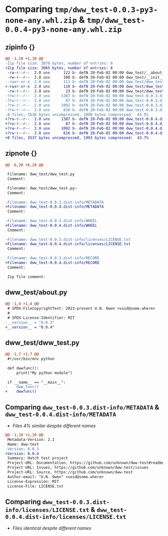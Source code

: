 # Comparing `tmp/dww_test-0.0.3-py3-none-any.whl.zip` & `tmp/dww_test-0.0.4-py3-none-any.whl.zip`

## zipinfo {}

```diff
@@ -1,10 +1,10 @@
-Zip file size: 3070 bytes, number of entries: 8
+Zip file size: 3065 bytes, number of entries: 8
 -rw-r--r--  2.0 unx      122 b- defN 20-Feb-02 00:00 dww_test/__about__.py
 -rw-r--r--  2.0 unx      100 b- defN 20-Feb-02 00:00 dww_test/__init__.py
--rwxr-xr-x  2.0 unx      111 b- defN 20-Feb-02 00:00 dww_test/dww_test.py
+-rwxr-xr-x  2.0 unx      110 b- defN 20-Feb-02 00:00 dww_test/dww_test.py
 -rw-r--r--  2.0 unx       23 b- defN 20-Feb-02 00:00 dww_test/dww_test.py~
-?rw-r--r--  2.0 unx     1387 b- defN 20-Feb-02 00:00 dww_test-0.0.3.dist-info/METADATA
-?rw-r--r--  2.0 unx       87 b- defN 20-Feb-02 00:00 dww_test-0.0.3.dist-info/WHEEL
-?rw-r--r--  2.0 unx     1092 b- defN 20-Feb-02 00:00 dww_test-0.0.3.dist-info/licenses/LICENSE.txt
-?rw-r--r--  2.0 unx      616 b- defN 20-Feb-02 00:00 dww_test-0.0.3.dist-info/RECORD
-8 files, 3538 bytes uncompressed, 1998 bytes compressed:  43.5%
+?rw-r--r--  2.0 unx     1387 b- defN 20-Feb-02 00:00 dww_test-0.0.4.dist-info/METADATA
+?rw-r--r--  2.0 unx       87 b- defN 20-Feb-02 00:00 dww_test-0.0.4.dist-info/WHEEL
+?rw-r--r--  2.0 unx     1092 b- defN 20-Feb-02 00:00 dww_test-0.0.4.dist-info/licenses/LICENSE.txt
+?rw-r--r--  2.0 unx      616 b- defN 20-Feb-02 00:00 dww_test-0.0.4.dist-info/RECORD
+8 files, 3537 bytes uncompressed, 1993 bytes compressed:  43.7%
```

## zipnote {}

```diff
@@ -6,20 +6,20 @@
 
 Filename: dww_test/dww_test.py
 Comment: 
 
 Filename: dww_test/dww_test.py~
 Comment: 
 
-Filename: dww_test-0.0.3.dist-info/METADATA
+Filename: dww_test-0.0.4.dist-info/METADATA
 Comment: 
 
-Filename: dww_test-0.0.3.dist-info/WHEEL
+Filename: dww_test-0.0.4.dist-info/WHEEL
 Comment: 
 
-Filename: dww_test-0.0.3.dist-info/licenses/LICENSE.txt
+Filename: dww_test-0.0.4.dist-info/licenses/LICENSE.txt
 Comment: 
 
-Filename: dww_test-0.0.3.dist-info/RECORD
+Filename: dww_test-0.0.4.dist-info/RECORD
 Comment: 
 
 Zip file comment:
```

## dww_test/__about__.py

```diff
@@ -1,4 +1,4 @@
 # SPDX-FileCopyrightText: 2023-present U.N. Owen <void@some.where>
 #
 # SPDX-License-Identifier: MIT
-__version__ = "0.0.3"
+__version__ = "0.0.4"
```

## dww_test/dww_test.py

```diff
@@ -1,7 +1,7 @@
 #!/usr/bin/env python
 
 def dwwfunc():
     print("My python module")
 
 if __name__ == "__main__":
-    dww_func()
+    dwwfunc()
```

## Comparing `dww_test-0.0.3.dist-info/METADATA` & `dww_test-0.0.4.dist-info/METADATA`

 * *Files 4% similar despite different names*

```diff
@@ -1,10 +1,10 @@
 Metadata-Version: 2.1
 Name: dww-test
-Version: 0.0.3
+Version: 0.0.4
 Summary: Hatch test project
 Project-URL: Documentation, https://github.com/unknown/dww-test#readme
 Project-URL: Issues, https://github.com/unknown/dww-test/issues
 Project-URL: Source, https://github.com/unknown/dww-test
 Author-email: "U.N. Owen" <void@some.where>
 License-Expression: MIT
 License-File: LICENSE.txt
```

## Comparing `dww_test-0.0.3.dist-info/licenses/LICENSE.txt` & `dww_test-0.0.4.dist-info/licenses/LICENSE.txt`

 * *Files identical despite different names*

